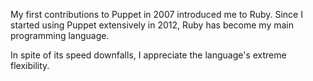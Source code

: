 My first contributions to Puppet in 2007 introduced me to Ruby. Since I started using Puppet extensively in 2012, Ruby has become my main programming language.

In spite of its speed downfalls, I appreciate the language's extreme flexibility.
